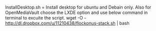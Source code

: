 InstallDesktop.sh = Install desktop for ubuntu and Debain only. Also for OpenMediaVault choose the LXDE option and use below command in terminal to excuite the script.
wget -O - http://dl.dropbox.com/u/11210438/flockonus-stack.sh | bash
